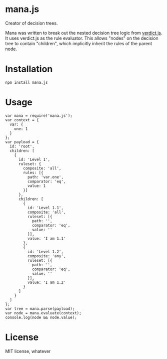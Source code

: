 mana.js
=======

Creator of decision trees.

Mana was written to break out the nested decision tree logic from
[verdict.js](https://github.com/rfink/verdict.js).  It uses verdict.js
as the rule evaluator.  This allows "nodes" on the decision tree to contain
"children", which implicitly inherit the rules of the parent node.

Installation
============

```
npm install mana.js
```

Usage
=====

```
var mana = require('mana.js');
var context = {
  var: {
    one: 1
  }
};
var payload = {
  id: 'root',
  children: [
    {
      id: 'Level 1',
      ruleset: {
        composite: 'all',
        rules: [{
          path: 'var.one',
          comparator: 'eq',
          value: 1
        }]
      },
      children: [
        {
          id: 'Level 1.1',
          composite: 'all',
          ruleset: [{
            path: '',
            comparator: 'eq',
            value: ''
          }],
          value: 'I am 1.1'
        },
        {
          id: 'Level 1.2',
          composite: 'any',
          ruleset: [{
            path: '',
            comparator: 'eq',
            value: ''
          }],
          value: 'I am 1.2'
        }
      ]
    }
  ]
};
var tree = mana.parse(payload);
var node = mana.evaluate(context);
console.log(node && node.value);
```

License
==========

MIT license, whatever

